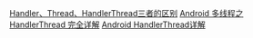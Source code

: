 [Handler、Thread、HandlerThread三者的区别](https://blog.csdn.net/weixin_41101173/article/details/79687313)
[Android 多线程之HandlerThread 完全详解](https://blog.csdn.net/javazejian/article/details/52426353)
[Android HandlerThread详解](https://www.jianshu.com/p/9295d31ea08a)

